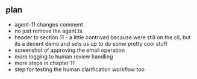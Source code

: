 ## plan

- agent-11 changes comment
- no just remove the agent.ts
- header to section 11 - a little contrived because were still on the cli, but its a decent demo and sets us up to do some pretty cool stuff
- screenshot of approving the email operation
- more logging to human review handling
- more steps in chapter 11
- step for testing the human clarification workflow too

